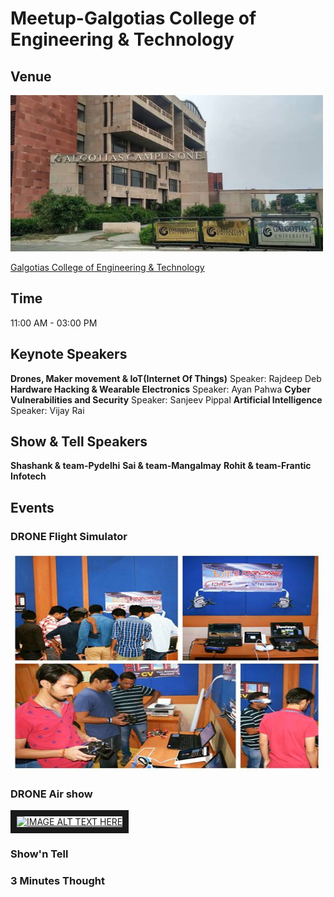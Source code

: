 # Meetup-Galgotias College of Engineering & Technology 
## Venue
<img src="Image/maxresdefault.jpg" height="250" width="500" >
 
[Galgotias College of Engineering & Technology](http://www.galgotiacollege.edu/gcet.asp)
## Time
11:00 AM - 03:00 PM
## Keynote Speakers
**Drones, Maker movement & IoT(Internet Of Things)**
Speaker: Rajdeep Deb
**Hardware Hacking  & Wearable Electronics** 
Speaker: Ayan Pahwa
**Cyber  Vulnerabilities and Security**
Speaker: Sanjeev Pippal
**Artificial Intelligence** 
Speaker: Vijay Rai

## Show & Tell Speakers
**Shashank & team-Pydelhi**
**Sai & team-Mangalmay**
**Rohit & team-Frantic Infotech**

 ## Events
 
 ### DRONE Flight Simulator
 <img src="Image/simulator.jpg" height="350" width="500" >
 
 ### DRONE Air show
<a href="http://www.youtube.com/watch?feature=player_embedded&v=9mrVgmxYpJw
" target="_blank"><img src="http://img.youtube.com/vi/9mrVgmxYpJw/0.jpg" 
alt="IMAGE ALT TEXT HERE" width="240" height="180" border="10" /></a>
 ### Show'n Tell
 ### 3 Minutes Thought

 
